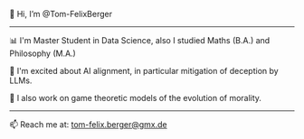👋 Hi, I’m @Tom-FelixBerger

____________________________________________________________________________________________

📊 I'm Master Student in Data Science, also I studied Maths (B.A.) and Philosophy (M.A.)

👀 I'm excited about AI alignment, in particular mitigation of deception by LLMs.

🐒 I also work on game theoretic models of the evolution of morality.

____________________________________________________________________________________________

📫 Reach me at: tom-felix.berger@gmx.de

<!---
Tom-FelixBerger/Tom-FelixBerger is a ✨ special ✨ repository because its `README.md` (this file) appears on your GitHub profile.
You can click the Preview link to take a look at your changes.
--->
